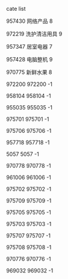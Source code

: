 cate list

957430 网络产品 8

972219 洗护清洁用具 9

957347 居室电器 7

957428 电脑整机 9

970775 新鲜水果 8

972200 972200 -1

958104 958104 -1

955035 955035 -1

975701 975701 -1

975706 975706 -1

957718 957718 -1

5057 5057 -1

970778 970778 -1

961006 961006 -1

975702 975702 -1

975709 975709 -1

975705 975705 -1

975703 975703 -1

975707 975707 -1

975708 975708 -1

970776 970776 -1

969032 969032 -1


